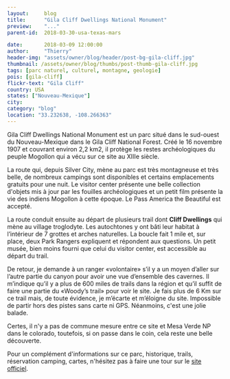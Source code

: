 ```yaml
---
layout:     blog
title:      "Gila Cliff Dwellings National Monument"
preview:    "..."
parent-id:  2018-03-30-usa-texas-mars

date:       2018-03-09 12:00:00
author:     "Thierry"
header-img: "assets/owner/blog/header/post-bg-gila-cliff.jpg"
thumbnail: /assets/owner/blog/thumbs/post-thumb-gila-cliff.jpg
tags: [parc naturel, culturel, montagne, geologie]
pois: [gila-cliff]
flickr-text: "Gila Cliff"
country: USA 
states: ["Nouveau-Mexique"]
city: 
category: "blog"
location: "33.232638, -108.266363"
---
```


Gila Cliff Dwellings National Monument est un parc situé dans le sud-ouest du Nouveau-Mexique dans le Gila Cliff National Forest. Créé le  16 novembre 1907 et couvrant environ 2,2 km2, il protège les restes archéologiques du peuple Mogollon qui a vécu sur ce site au XIIIe siècle.

La route qui, depuis Silver City, mène au parc est très montagneuse et très belle, de nombreux campings sont disponibles et certains emplacements gratuits pour une nuit. Le visitor center présente une belle collection d'objets mis à jour par les fouilles archéologiques et un petit film présente la vie des indiens Mogollon à cette époque. Le Pass America the Beautiful est accepté.

La route conduit ensuite au départ de plusieurs trail dont **Cliff Dwellings** qui mène au village troglodyte. Les autochtones y ont bâti leur habitat à l’intérieur de 7 grottes et arches naturelles. La boucle fait 1 mile et, sur place, deux Park Rangers expliquent et répondent aux questions. Un petit musée, bien moins fourni que celui du visitor center, est accessible au départ du trail.

De retour, je demande à un ranger «volontaire» s’il y a un moyen d’aller sur l’autre partie du canyon pour avoir une vue d’ensemble des cavernes. Il m’indique qu’il y a plus de 600 miles de trails dans la région et qu’il suffit de faire une partie du «Woody’s trail» pour voir le site. Je fais plus de 6 Km sur ce trail mais, de toute évidence, je m’écarte et m’éloigne du site. Impossible de partir hors des pistes sans carte ni GPS. Néanmoins, c'est une jolie balade. 

Certes, il n'y a pas de commune mesure entre ce site et Mesa Verde NP dans le colorado, toutefois, si on passe dans le coin, cela reste une belle découverte.

Pour un complément d'informations sur ce parc, historique, trails, réservation camping, cartes, n'hésitez pas à faire une tour sur le [site officiel](http://www.www.nps.gov/gicl/index.htm).